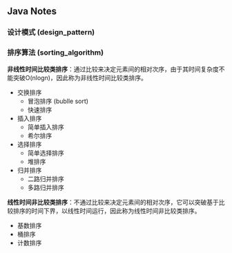 ## Java Notes

### 设计模式 (design_pattern)



### 排序算法 (sorting_algorithm)

**非线性时间比较类排序**：通过比较来决定元素间的相对次序，由于其时间复杂度不能突破O(nlogn)，因此称为非线性时间比较类排序。
- 交换排序
    - 冒泡排序 (bublle sort)
    - 快速排序
- 插入排序
    - 简单插入排序
    - 希尔排序
- 选择排序
    - 简单选择排序
    - 堆排序
- 归并排序
    - 二路归并排序
    - 多路归并排序
    
**线性时间非比较类排序**：不通过比较来决定元素间的相对次序，它可以突破基于比较排序的时间下界，以线性时间运行，因此称为线性时间非比较类排序。   
- 基数排序
- 桶排序
- 计数排序
